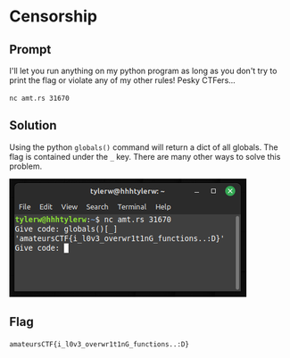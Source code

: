 # Censorship

## Prompt

I'll let you run anything on my python program as long as you don't try to print the flag or violate any of my other rules! Pesky CTFers...

`nc amt.rs 31670`

## Solution

Using the python `globals()` command will return a dict of all globals. The flag is contained under the `_` key. There are many other ways to solve this problem.

![Censorship](censorship.png)

## Flag

`amateursCTF{i_l0v3_overwr1t1nG_functions..:D}`